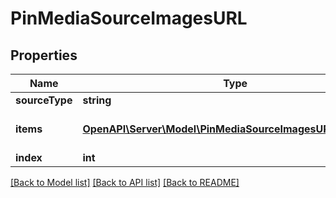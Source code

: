 # PinMediaSourceImagesURL

## Properties
Name | Type | Description | Notes
------------ | ------------- | ------------- | -------------
**sourceType** | **string** |  | [optional] 
**items** | [**OpenAPI\Server\Model\PinMediaSourceImagesURLItemsInner**](PinMediaSourceImagesURLItemsInner.md) | Array with image objects. | 
**index** | **int** |  | [optional] 

[[Back to Model list]](../README.md#documentation-for-models) [[Back to API list]](../README.md#documentation-for-api-endpoints) [[Back to README]](../README.md)


